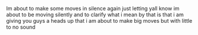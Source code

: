 Im about to make some moves in silence again just letting yall know im about to be moving silently and to clarify what i mean by that is that i am giving you guys a heads up that i am about to make big moves but with little to no sound